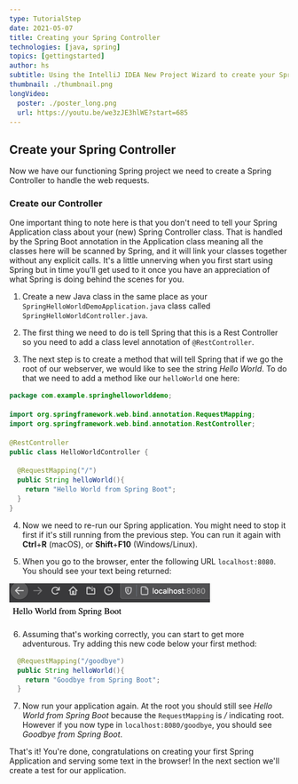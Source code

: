 ```yaml
---
type: TutorialStep
date: 2021-05-07
title: Creating your Spring Controller
technologies: [java, spring]
topics: [gettingstarted]
author: hs
subtitle: Using the IntelliJ IDEA New Project Wizard to create your Spring  Controller and select dependencies.
thumbnail: ./thumbnail.png
longVideo:
  poster: ./poster_long.png
  url: https://youtu.be/we3zJE3hlWE?start=685
---
```


## Create your Spring Controller
Now we have our functioning Spring project we need to create a Spring Controller to handle the web requests. 

### Create our Controller
One important thing to note here is that you don't need to tell your Spring Application class about your (new) Spring Controller class. That is handled by the Spring Boot annotation in the Application class meaning all the classes here will be scanned by Spring, and it will link your classes together without any explicit calls. It's a little unnerving when you first start using Spring but in time you'll get used to it once you have an appreciation of what Spring is doing behind the scenes for you.

1) Create a new Java class in the same place as your `SpringHelloWorldDemoApplication.java` class called `SpringHelloWorldController.java`. 
   
2) The first thing we need to do is tell Spring that this is a Rest Controller so you need to add a class level annotation of `@RestController`.
   
3) The next step is to create a method that will tell Spring that if we go the root of our webserver, we would like to see the string _Hello World_. To do that we need to add a method like our `helloWorld` one here:

```java
package com.example.springhelloworlddemo;

import org.springframework.web.bind.annotation.RequestMapping;
import org.springframework.web.bind.annotation.RestController;

@RestController
public class HelloWorldController {

  @RequestMapping("/")
  public String helloWorld(){
    return "Hello World from Spring Boot";
  }
}
```
4) Now we need to re-run our Spring application. You might need to stop it first if it's still running from the previous step. You can run it again with **Ctrl**+**R** (macOS), or **Shift**+**F10** (Windows/Linux). 
   
5) When you go to the browser, enter the following URL `localhost:8080`. You should see your text being returned:

![Hello World being displayed in the browser](hello-world-text.png)

6) Assuming that's working correctly, you can start to get more adventurous. Try adding this new code below your first method:

```java
  @RequestMapping("/goodbye")
  public String helloWorld(){
    return "Goodbye from Spring Boot";
  }
```

7) Now run your application again. At the root you should still see _Hello World from Spring Boot_ because the `RequestMapping` is _/_ indicating root. However if you now type in `localhost:8080/goodbye`, you should see _Goodbye from Spring Boot_.

That's it! You're done, congratulations on creating your first Spring Application and serving some text in the browser! In the next section we'll create a test for our application. 